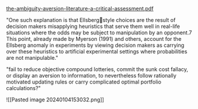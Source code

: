 
[the-ambiguity-aversion-literature-a-critical-assessment.pdf](file:///C:/Users/offic/Downloads/the-ambiguity-aversion-literature-a-critical-assessment.pdf)

"One such explanation is that Ellsbergstyle choices are the result of decision makers misapplying heuristics that serve them well in real-life situations where the odds may be subject to manipulation by an opponent.7 This point, already made by Myerson (1991) and others, account for the Ellsberg anomaly in experiments by viewing decision makers as carrying over these heuristics to artificial experimental settings where probabilities are not manipulable."


"fail to reduce objective compound lotteries, commit the sunk cost fallacy, or display an aversion to information, to nevertheless follow rationally motivated updating rules or carry complicated optimal portfolio calculations?"


![[Pasted image 20240104153032.png]]

